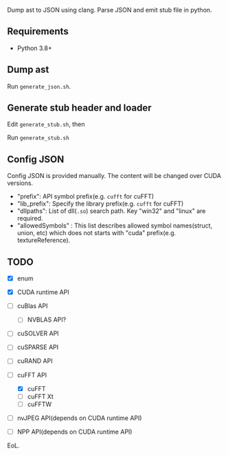 Dump ast to JSON using clang.
Parse JSON and emit stub file in python.

## Requirements

* Python 3.8+

## Dump ast

Run `generate_json.sh`.

## Generate stub header and loader

Edit `generate_stub.sh`, then

Run `generate_stub.sh`

## Config JSON

Config JSON is provided manually. The content will be changed over CUDA versions.

* "prefix": API symbol prefix(e.g. `cufft` for cuFFT)
* "lib\_prefix": Specify the library prefix(e.g. `cufft` for cuFFT)
* "dllpaths": List of dll(`.so`) search path. Key "win32" and "linux" are required.
* "allowedSymbols" : This list describes allowed symbol names(struct, union, etc) which does not starts with "cuda" prefix(e.g. textureReference).

## TODO

* [x] enum
* [x] CUDA runtime API
* [ ] cuBlas API
  * [ ] NVBLAS API?
* [ ] cuSOLVER API
* [ ] cuSPARSE API
* [ ] cuRAND API
* [ ] cuFFT API
  * [x] cuFFT
  * [ ] cuFFT Xt
  * [ ] cuFFTW
* [ ] nvJPEG API(depends on CUDA runtime API)
* [ ] NPP API(depends on CUDA runtime API)



EoL.
